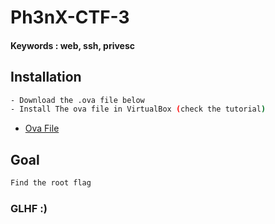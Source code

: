 # Ph3nX-CTF-3
#### Keywords : web, ssh, privesc
## Installation

```sh
- Download the .ova file below
- Install The ova file in VirtualBox (check the tutorial)
```
* [Ova File](https://mega.nz/file/I5ZhGIyB#YETtrGvQU2vaAK6Eb39ElYwq8HvRRdsmSnK2p7fXHFE)

## Goal

```sh
Find the root flag
```

### GLHF :)
